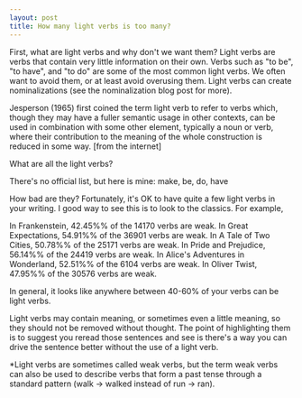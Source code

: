 ```yaml
---
layout: post
title: How many light verbs is too many?
---
```


First, what are light verbs and why don't we want them? Light verbs are verbs that contain very little information on their own. Verbs such as "to be", "to have", and "to do" are some of the most common light verbs. We often want to avoid them, or at least avoid overusing them. Light verbs can create nominalizations (see the nominalization blog post for more).


Jesperson (1965) first coined the term light verb to refer to verbs which, though they may have a fuller semantic usage in other contexts, can be used in combination with some other element, typically a noun or verb, where their contribution to the meaning of the whole construction is reduced in some way. [from the internet]


What are all the light verbs?

There's no official list, but here is mine: make, be, do, have



How bad are they? Fortunately, it's OK to have quite a few light verbs in your writing. I good way to see this is to look to the classics. For example,

In Frankenstein, 42.45%% of the 14170 verbs are weak.
In Great Expectations, 54.91%% of the 36901 verbs are weak.
In A Tale of Two Cities, 50.78%% of the 25171 verbs are weak.
In Pride and Prejudice, 56.14%% of the 24419 verbs are weak.
In Alice's Adventures in Wonderland, 52.51%% of the 6104 verbs are weak.
In Oliver Twist, 47.95%% of the 30576 verbs are weak.


In general, it looks like anywhere between 40-60% of your verbs can be light verbs.


Light verbs may contain meaning, or sometimes even a little meaning, so they should not be removed without thought. The point of highlighting them is to suggest you reread those sentences and see is there's a way you can drive the sentence better without the use of a light verb.





*Light verbs are sometimes called weak verbs, but the term weak verbs can also be used to describe verbs that form a past tense through a standard pattern (walk -> walked instead of run -> ran).




